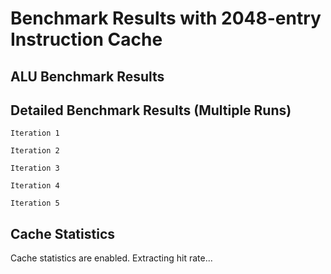 # Benchmark Results with 2048-entry Instruction Cache

## ALU Benchmark Results

## Detailed Benchmark Results (Multiple Runs)
```
Iteration 1

Iteration 2

Iteration 3

Iteration 4

Iteration 5

```

## Cache Statistics
Cache statistics are enabled. Extracting hit rate...
